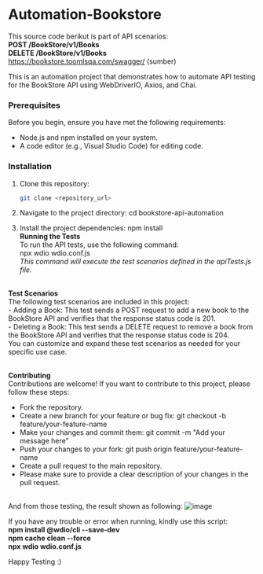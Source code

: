 # Automation-Bookstore
This source code berikut is part of API scenarios: <br />**POST /BookStore/v1/Books** <br />**DELETE /BookStore/v1/Books**
<br />https://bookstore.toomlsqa.com/swagger/ (sumber)

This is an automation project that demonstrates how to automate API testing for the BookStore API using WebDriverIO, Axios, and Chai.

### Prerequisites

Before you begin, ensure you have met the following requirements:
- Node.js and npm installed on your system.
- A code editor (e.g., Visual Studio Code) for editing code.

### Installation

1. Clone this repository:

   ```bash
   git clone <repository_url>

1. Navigate to the project directory:
   cd bookstore-api-automation
2. Install the project dependencies:
   npm install
<br />**Running the Tests**
<br />To run the API tests, use the following command:
<br />npx wdio wdio.conf.js
<br />*This command will execute the test scenarios defined in the apiTests.js file.*

<br />**Test Scenarios**
<br />The following test scenarios are included in this project:
<br />- Adding a Book: This test sends a POST request to add a new book to the BookStore API and verifies that the response status code is 201.
<br />- Deleting a Book: This test sends a DELETE request to remove a book from the BookStore API and verifies that the response status code is 204.
<br />You can customize and expand these test scenarios as needed for your specific use case.

<br />**Contributing**
<br />Contributions are welcome! If you want to contribute to this project, please follow these steps:

- Fork the repository.
- Create a new branch for your feature or bug fix: git checkout -b feature/your-feature-name
- Make your changes and commit them: git commit -m "Add your message here"
- Push your changes to your fork: git push origin feature/your-feature-name
- Create a pull request to the main repository.
- Please make sure to provide a clear description of your changes in the pull request.

<br />And from those testing, the result shown as following:
![image](https://github.com/sanny2304/Automation-Bookstore/assets/47511461/52e034e0-be6e-4923-b38a-1010dbbb7901)


If you have any trouble or error when running, kindly use this script:
<br />**npm install @wdio/cli --save-dev**
<br />**npm cache clean --force**
<br />**npx wdio wdio.conf.js**

Happy Testing :)


